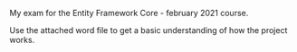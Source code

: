 My exam for the Entity Framework Core - february 2021 course.

Use the attached word file to get a basic understanding of how the project works.
